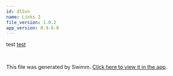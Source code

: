 ```yaml
---
id: dl5xn
name: Links 2
file_version: 1.0.2
app_version: 0.9.6-0
---
```


test [test](test.lo97l.sw.md)

<br/>

This file was generated by Swimm. [Click here to view it in the app](http://localhost:5000/repos/Z2l0aHViJTNBJTNBYmxvZyUzQSUzQWRvdWVr/docs/dl5xn).
